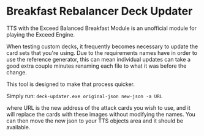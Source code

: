 # Breakfast Rebalancer Deck Updater

TTS with the Exceed Balanced Breakfast Module is an unofficial module for playing
the Exceed Engine.

When testing custom decks, it frequently becomes necessary to update the card sets that you're using.
Due to the requirements names have in order to use the reference generator, this can mean individual updates
can take a good extra couple minutes renaming each file to what it was before the change.

This tool is designed to make that process quicker.

Simply run:
`deck-updater.exe original-json new-json -a URL`

where URL is the new address of the attack cards you wish to use, and it will replace the cards with these
images without modifying the names. You can then move the new json to your TTS objects area and it should be available.
